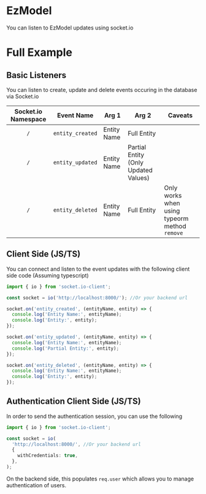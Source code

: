 # EzModel

You can listen to EzModel updates using socket.io

# Full Example

## Basic Listeners

You can listen to create, update and delete events occuring in the database via Socket.io

| Socket.io Namespace | Event Name       | Arg 1       | Arg 2                                | Caveats                                       |
| :-----------------: | ---------------- | ----------- | ------------------------------------ | --------------------------------------------- |
|         `/`         | `entity_created` | Entity Name | Full Entity                          |
|         `/`         | `entity_updated` | Entity Name | Partial Entity (Only Updated Values) |
|         `/`         | `entity_deleted` | Entity Name | Full Entity                          | Only works when using typeorm method `remove` |

## Client Side (JS/TS)

You can connect and listen to the event updates with the following client side code (Assuming typescript)

```ts
import { io } from 'socket.io-client';

const socket = io('http://localhost:8000/'); //Or your backend url

socket.on('entity_created', (entityName, entity) => {
  console.log('Entity Name:', entityName);
  console.log('Entity:', entity);
});

socket.on('entity_updated', (entityName, entity) => {
  console.log('Entity Name:', entityName);
  console.log('Partial Entity:', entity);
});

socket.on('entity_deleted', (entityName, entity) => {
  console.log('Entity Name:', entityName);
  console.log('Entity:', entity);
});
```

## Authentication Client Side (JS/TS)

In order to send the authentication session, you can use the following

```ts
import { io } from 'socket.io-client';

const socket = io(
  'http://localhost:8000/', //Or your backend url
  {
    withCredentials: true,
  },
);
```

On the backend side, this populates `req.user` which allows you to manage authentication of users.
